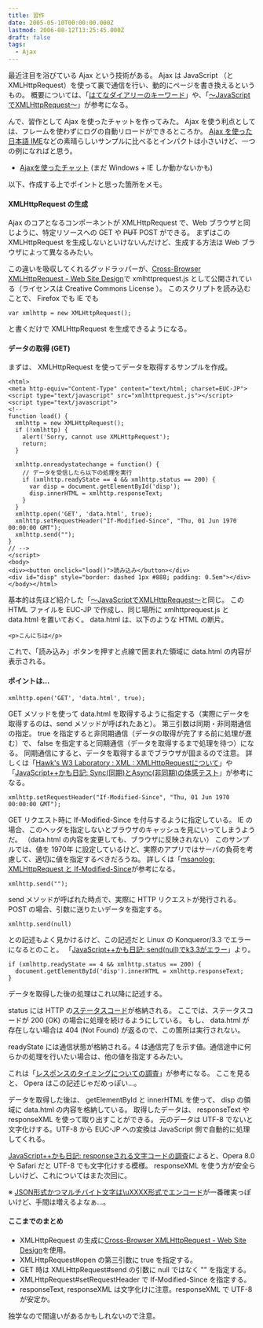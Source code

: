 ```yaml
---
title: 習作
date: 2005-05-10T00:00:00.000Z
lastmod: 2006-08-12T13:25:45.000Z
draft: false
tags:
  - Ajax
---
```


最近注目を浴びている Ajax という技術がある。 Ajax は JavaScript （とXMLHttpRequest）を使って裏で通信を行い、動的にページを書き換えるというもの。 概要については、「[はてなダイアリーのキーワード](http://d.hatena.ne.jp/keyword/Ajax)」や、「[〜JavaScriptでXMLHttpRequest〜](http://sagittarius.dip.jp/~toshi/Ajax/yui.html)」が参考になる。

んで、習作として Ajax を使ったチャットを作ってみた。 Ajax を使う利点としては、フレームを使わずにログの自動リロードができるところか。 [Ajax を使った 日本語 IME](http://chasen.org/~taku/software/ajax/ime/)などの素晴らしいサンプルに比べるとインパクトは小さいけど、一つの例になればと思う。

* [Ajaxを使ったチャット](http://www.machu.jp/sample/chat/) (まだ Windows + IE しか動かないかも)

以下、作成する上でポイントと思った箇所をメモ。

#### XMLHttpRequest の生成

Ajax のコアとなるコンポーネントが XMLHttpRequest で、Web ブラウザと同じように、特定リソースへの GET や ~~PUT~~ POST ができる。 まずはこの XMLHttpRequest を生成しないといけないんだけど、生成する方法は Web ブラウザによって異なるみたい。

この違いを吸収してくれるグッドラッパーが、[Cross-Browser XMLHttpRequest - Web Site Design](http://www.scss.com.au/family/andrew/webdesign/xmlhttprequest/)で xmlhttprequest.js として公開されている（ライセンスは Creative Commons License ）。 このスクリプトを読み込むことで、 Firefox でも IE でも

```
var xmlhttp = new XMLHttpRequest();
```

と書くだけで XMLHttpRequest を生成できるようになる。

#### データの取得 (GET)

まずは、 XMLHttpRequest を使ってデータを取得するサンプルを作成。

```
<html>
<meta http-equiv="Content-Type" content="text/html; charset=EUC-JP">
<script type="text/javascript" src="xmlhttprequest.js"></script>
<script type="text/javascript">
<!--
function load() {
  xmlhttp = new XMLHttpRequest();
  if (!xmlhttp) {
    alert('Sorry, cannot use XMLHttpRequest');
    return;
  }

  xmlhttp.onreadystatechange = function() {
    // データを受信したら以下の処理を実行
    if (xmlhttp.readyState == 4 && xmlhttp.status == 200) {
      var disp = document.getElementById('disp');
      disp.innerHTML = xmlhttp.responseText;
    }
  }
  xmlhttp.open('GET', 'data.html', true);
  xmlhttp.setRequestHeader("If-Modified-Since", "Thu, 01 Jun 1970 00:00:00 GMT");
  xmlhttp.send("");
}
// -->
</script>
<body>
<div><button onclick="load()">読み込み</button></div>
<div id="disp" style="border: dashed 1px #888; padding: 0.5em"></div>
</body></html>
```

基本的は先ほど紹介した「[〜JavaScriptでXMLHttpRequest〜](http://sagittarius.dip.jp/~toshi/Ajax/yui.html)と同じ。 この HTML ファイルを EUC-JP で作成し、同じ場所に xmlhttprequest.js と data.html を置いておく。 data.html は、以下のような HTML の断片。

```
<p>こんにちは</p>
```

これで、「読み込み」ボタンを押すと点線で囲まれた領域に data.html の内容が表示される。

#### ポイントは…

```
xmlhttp.open('GET', 'data.html', true);
```

GET メソッドを使って data.html を取得するように指定する（実際にデータを取得するのは、send メソッドが呼ばれたあと）。 第三引数は同期・非同期通信の指定。 true を指定すると非同期通信（データの取得が完了する前に処理が進む）で、 false を指定すると同期通信（データを取得するまで処理を待つ）になる。 同期通信にすると、データを取得するまでブラウザが固まるので注意。 詳しくは「[Hawk's W3 Laboratory : XML : XMLHttpRequestについて](http://www.hawk.34sp.com/stdpls/xml/xmlhttprequest.html#index-0)」や「[JavaScript++かも日記: Sync(同期)とAsync(非同期)の体感テスト](http://jsgt.org/mt/archives/01/000305.html)」が参考になる。

```
xmlhttp.setRequestHeader("If-Modified-Since", "Thu, 01 Jun 1970 00:00:00 GMT");
```

GET リクエスト時に If-Modified-Since を付与するように指定している。 IE の場合、このヘッダを指定しないとブラウザのキャッシュを見にいってしまうようだ。 （data.html の内容を変更しても、ブラウザに反映されない） このサンプルでは、値を 1970年 に設定しているけど、実際のアプリではサーバの負荷を考慮して、適切に値を指定するべきだろうね。 詳しくは「[msanolog: XMLHttpRequest と If-Modified-Since](http://www.semblog.org/msano/archives/000386.html)が参考になる。

```
xmlhttp.send("");
```

send メソッドが呼ばれた時点で、実際に HTTP リクエストが発行される。 POST の場合、引数に送りたいデータを指定する。

```
xmlhttp.send(null)
```

との記述もよく見かけるけど、この記述だと Linux の Konqueror/3.3 でエラーになるとのこと。 「[JavaScript++かも日記: send(null)でk3.3がエラー](http://jsgt.org/mt/archives/01/000289.html)」より。

```
if (xmlhttp.readyState == 4 && xmlhttp.status == 200) {
  document.getElementById('disp').innerHTML = xmlhttp.responseText;
}
```

データを取得した後の処理はこれ以降に記述する。

status には HTTP の[ステータスコード](http://www.studyinghttp.net/status_code#Abstract)が格納される。 ここでは、ステータスコードが 200 (OK) の場合に処理を続けるようにしている。 もし、 data.html が存在しない場合は 404 (Not Found) が返るので、この箇所は実行されない。

readyState には通信状態が格納される。4 は通信完了を示す値。通信途中に何らかの処理を行いたい場合は、他の値を指定するみたい。

これは「[レスポンスのタイミングについての調査](http://jsgt.org/ajax/ref/test/response/responsetext/try1.php)」が参考になる。 ここを見ると、 Opera はこの記述じゃだめっぽい…。

データを取得した後は、 getElementById と innerHTML を使って、 disp の領域に data.html の内容を格納している。 取得したデータは、 responseText や responseXML を使って取り出すことができる。 元のデータは UTF-8 でないと文字化けする。UTF-8 から EUC-JP への変換は JavaScript 側で自動的に処理してくれる。

[JavaScript++かも日記: responseされる文字コードの調査](http://jsgt.org/mt/archives/01/000287.html)によると、Opera 8.0 や Safari だと UTF-8 でも文字化けする模様。 responseXML を使う方が安全らしいけど、これについてはまた次回に。

※ [JSON形式かつマルチバイト文字は\uXXXX形式でエンコード](http://jsgt.org/mt/archives/01/000324.html)が一番確実っぽいけど、手間は増えるよなぁ…。

#### ここまでのまとめ

* XMLHttpRequest の生成に[Cross-Browser XMLHttpRequest - Web Site Design](http://www.scss.com.au/family/andrew/webdesign/xmlhttprequest/)を使用。
* XMLHttpRequest#open の第三引数に true を指定する。
* GET 時は XMLHttpRequest#send の引数に null ではなく "" を指定する。
* XMLHttpRequest#setRequestHeader で If-Modified-Since を指定する。
* responseText, responseXML は文字化けに注意。responseXML で UTF-8 が安定か。

独学なので間違いがあるかもしれないので注意。
